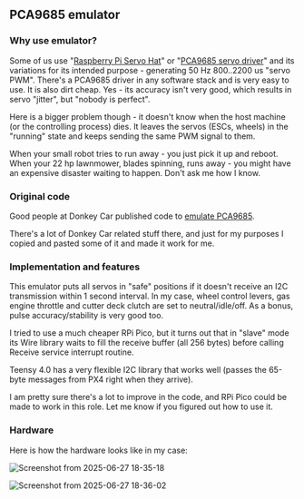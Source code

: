 ## PCA9685 emulator

### Why use emulator?

Some of us use "[Raspberry Pi Servo Hat](https://www.amazon.com/MakerFocus-Resolution-Interface-Compatible-Raspberry/dp/B07H9ZTWNC)"
or "[PCA9685 servo driver](https://www.amazon.com/HUAREW-PCA9685-Interface-Compatible-Raspberry/dp/B0CRV3MK14/)"
and its variations for its intended purpose - generating 50 Hz 800..2200 us "servo PWM". There's a PCA9685 driver in any software stack and is very easy to use.
It is also dirt cheap. Yes - its accuracy isn't very good, which results in servo "jitter", but "nobody is perfect".

Here is a bigger problem though - it doesn't know when the host machine (or the controlling process) dies. It leaves the servos (ESCs, wheels) in the "running" state and keeps sending the same PWM signal to them.

When your small robot tries to run away - you just pick it up and reboot. When your 22 hp lawnmower, blades spinning, runs away - you might have an expensive disaster waiting to happen. Don't ask me how I know.

### Original code

Good people at Donkey Car published code to [emulate PCA9685](https://github.com/jwatte/donkey_racing/tree/master/teensy_hat_firmware).

There's a lot of Donkey Car related stuff there, and just for my purposes I copied and pasted some of it and made it work for me.

### Implementation and features

This emulator puts all servos in "safe" positions if it doesn't receive an I2C transmission within 1 second interval.
In my case, wheel control levers, gas engine throttle and cutter deck clutch are set to neutral/idle/off. As a bonus, pulse accuracy/stability is very good too.

I tried to use a much cheaper RPi Pico, but it turns out that in "slave" mode its Wire library waits to fill the receive buffer (all 256 bytes)
before calling Receive service interrupt routine.

Teensy 4.0 has a very flexible I2C library that works well (passes the 65-byte messages from PX4 right when they arrive).

I am pretty sure there's a lot to improve in the code, and RPi Pico could be made to work in this role. Let me know if you figured out how to use it.

### Hardware

Here is how the hardware looks like in my case:

![Screenshot from 2025-06-27 18-35-18](https://github.com/user-attachments/assets/73eedf14-32f1-43cf-9551-5a25e288963a)

![Screenshot from 2025-06-27 18-36-02](https://github.com/user-attachments/assets/566b74eb-9e11-4167-9a04-71954c8c5571)
